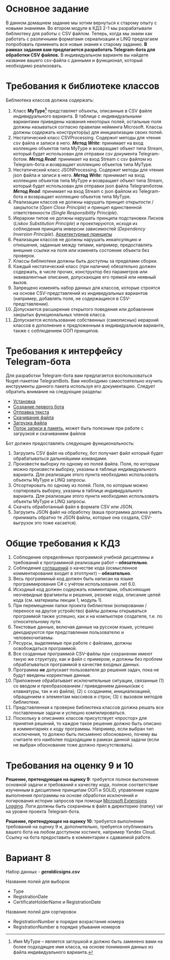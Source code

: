 # Основное задание

В данном домашнем задание мы хотим вернуться к старому опыту с новыми знаниями. Во втором
модуле в КДЗ 2-1 мы разрабатывали библиотеку для работы с CSV файлом. Теперь, когда мы знаем
как работать с различными форматами сериализации и LINQ предлагаем попробовать применить
все новые знания к старому заданию.
**В рамках задания вам предлагается разработать Telegram-бота для обработки CSV
файлов.** В индивидуальном варианте вы найдете название вашего csv-файла с данными и
функционал, который необходимо реализовать.

# Требования к библиотеке классов
Библиотека классов должна содержать:
1) Класс **MyType[^1]** представляет объекты, описанные в CSV файле индивидуального варианта.
В таблице с индивидуальными вариантами приведены названия некоторых полей,
остальные поля должны называться согласно правилам нейминга Microsoft. Классы должны
содержать конструктор(ы) для инициализации своих полей.
2) Нестатический класс CSVProcessing. Содержит методы для чтения csv файла и записи в
него.
***Метод Write***: принимает на вход коллекцию объектов типа MyType и возвращает
объект типа Stream, который будет использован для отправки csv документа
Telegram-ботом.
***Метод Read***: принимает на вход Stream с csv файлом из Telegram-бота и возвращает
коллекцию объектов типа MyType.
3) Нестатический класс JSONProcessing. Содержит методы для чтения json файла и записи в
него.
***Метод Write***: принимает на вход коллекцию объектов типа MyType и возвращает
объект типа Stream, который будет использован для отправки json файла Telegramботом.
***Метод Read***: принимает на вход Stream с json файлом из Telegram-бота и
возвращает коллекцию объектов типа MyType.
4) Реализации классов не должны нарушать принцип открытости / закрытости (*Open Close
Principle*) и принцип единственной ответственности (*Single Responsibility Principle*).
5) Иерархии типов не должны нарушать принципа подстановки Лисков (*Liskov Substitution
Principle*) и проектируются, исходя из соблюдения принципа инверсии зависимостей
(*Dependency Inversion Principle*). [Архитектурные принципы](https://learn.microsoft.com/ru-ru/dotnet/architecture/modernweb-apps-azure/architectural-principles)
6) Реализации классов не должны нарушать инкапсуляцию и отношения, заданные между
типами, например, предоставлять внешние ссылки на поля или изменять состояние объекта
без проверок.
7) Классы библиотеки должны быть доступны за пределами сборки.
8) Каждый нестатический класс (при наличии) обязательно должен содержать, в числе прочих,
конструктор без параметров или эквивалентные описания, допускающие его прямой или
неявный вызов.
9) Запрещено изменять набор данных для классов, которые строятся на основе CSV-представлений из индивидуальных вариантов (например, добавлять поля, не содержащиеся
в CSV-представлении).
10) Допускается расширение открытого поведения или добавление закрытых функциональных
членов класса.
11) Допускается использование собственных (самописных) иерархий классов в дополнение к
предложенным в индивидуальном варианте, также с соблюдением ООП принципов.
[^1]: Имя MyType – является заглушкой и должно быть заменено вами на более подходящее имя класса,
на основе понимания данных из файла индивидуального варианта.

# Требования к интерфейсу Telegram-бота
Для разработки Telegram-бота вам предлагается воспользоваться Nuget-пакетом TelegramBots. Вам
необходимо самостоятельно изучить инструменты данного пакета используя его документацию.
Следует обратить внимание на следующие разделы:
* [Установка](https://telegrambots.github.io/book/1/quickstart.html)
* [Создание первого бота](https://telegrambots.github.io/book/1/example-bot.html)
* [Отправка текста](https://telegrambots.github.io/book/2/send-msg/text-msg.html)
* [Скачивание файла](https://telegrambots.github.io/book/3/files/download.html)
* [Загрузка файла](https://telegrambots.github.io/book/3/files/upload.html)
* [Поток записи в память](https://learn.microsoft.com/ru-ru/dotnet/api/system.io.memorystream?view=net-6.0), может быть полезным при работе с загрузкой и скачиванием
файлов

Бот должен предоставлять следующие функциональность:
1. Загрузить CSV файл на обработку, бот получает файл который будет обрабатываться
дальнейшими командами.
2. Произвести выборку по одному из полей файла. Поля, по которым можно произвести
выборку, указаны в таблице индивидуального варианта. Для реализации этого пункта
необходимо использовать объекты MyType и LINQ запросы.
3. Отсортировать по одному из полей. Поля, по которым можно сортировать выборку, указаны
в таблице индивидуального варианта. Для реализации этого пункта необходимо
использовать объекты MyType и LINQ запросы.
4. Скачать обработанный файл в формате CSV или JSON.
5. Загрузить JSON файл на обработку (ваша программа должна уметь принимать обратно те
JSON файлы, которые она создала, CSV-выгрузок это тоже касается).

# Общие требования к КДЗ
1. Соблюдение определённых программой учебной дисциплины и требований к программной
реализации работ – **обязательно**.
2. Соблюдение [соглашений](https://learn.microsoft.com/ru-ru/dotnet/csharp/fundamentals/coding-style/coding-conventions)
 о качестве кода (осмысленное комментирование входит в этотпункт) – **обязательно**.
3. Весь программный код должен быть написан на языке программирования C# с учётом
использования .net 6.0.
4. Исходный код должен содержать комментарии, объясняющие неочевидные фрагменты и
решения, резюме кода, описание целей кода (см. материалы лекции 1, модуль 1).
5. При перемещении папки проекта библиотеки (копировании / переносе на другое устройство)
файлы должны открываться программой также успешно, как и на компьютере создателя, т.е.
по относительному пути.
6. Текстовые данные, включая данные на русском языке, успешно декодируются при
представлении пользователю и человекочитаемы.
7. Ресурсы, выделяемые при работе с файлами, должны освобождаться программой.
8. Все созданные программой CSV-файлы при сохранении имеют такую же структуру, как и
файл с примером, и должны без проблем обрабатываться программой в качестве входных
данных.
9. Программа **не** допускает пользователя до решения задач, пока не будут введены
корректные данные.
10. Приложение обрабатывает исключительные ситуации, связанные (1) со вводом и
преобразованием / приведением данных(как с клавиатуры, так и из файла); (2) с созданием,
инициализацией, обращением к элементам массивов и строк; (3) с вызовом методов
библиотеки.
11. Представленная к проверке библиотека классов должна решать все поставленные задачи и
успешно компилироваться.
12. Поскольку в описаниях классов присутствует «простор» для принятия решений, то каждое
такое решение должно быть описано в комментариях к коду программы. Например, если
выбран тип исключения, то должно быть письменно обоснованно, почему вы считаете его
наиболее подходящим в рамках данной задачи (если не выбран обоснование тоже должно
присутствовать).

# Требования на оценку 9 и 10
**Решение, претендующее на оценку 9**: требуется полное выполнение основной задачи и
требований к качеству кода, полное соответствие изученным в дисциплине принципам ООП и
SOLID, управление ходом выполнения программы на основе обработки исключений и логирования
истории запросов при помощи [Microsoft Extensions Logging](https://learn.microsoft.com/enus/dotnet/core/extensions/logging?tabs=command-line).
Логи должны быть сохранены в файл в директорию (папку) var на уровне проекта Telegram-бота.

**Решение, претендующее на оценку 10**: требуется выполнение требований на оценку 9 и,
дополнительно, требуется опубликовать вашего бота на любом доступном хостинге, например
Yandex Cloud. Ссылку на бота предоставить в комментарии к сдаваемой работе.

# Вариант 8
Набор данных - ***geraldicsigns.csv***

Название полей для выборок
* Type
* RegistrationDate
* CertificateHolderName и RegistrationDate

Название полей для сортировок
* RegistrationNumber в порядке возрастания номера
* RegistrationNumber в порядке убывания номеров
